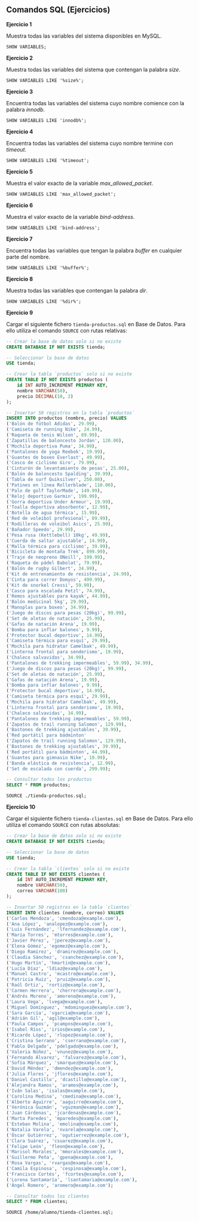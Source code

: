 ## Comandos SQL (Ejercicios)

__Ejercicio 1__

Muestra todas las variables del sistema disponibles en MySQL.

`SHOW VARIABLES;`

__Ejercicio 2__

Muestra todas las variables del sistema que contengan la palabra _size_.

`SHOW VARIABLES LIKE '%size%';`

__Ejercicio 3__

Encuentra todas las variables del sistema cuyo nombre comience con la palabra _innodb_.

`SHOW VARIABLES LIKE 'innodb%';`

__Ejercicio 4__

Encuentra todas las variables del sistema cuyo nombre termine con _timeout_.

`SHOW VARIABLES LIKE '%timeout';`

__Ejercicio 5__

Muestra el valor exacto de la variable _max_allowed_packet_.

`SHOW VARIABLES LIKE 'max_allowed_packet';`

__Ejercicio 6__

Muestra el valor exacto de la variable _bind-address_.

`SHOW VARIABLES LIKE 'bind-address';`

__Ejercicio 7__

Encuentra todas las variables que tengan la palabra _buffer_ en cualquier parte del nombre.

`SHOW VARIABLES LIKE '%buffer%';`

__Ejercicio 8__

Muestra todas las variables que contengan la palabra _dir_.

`SHOW VARIABLES LIKE '%dir%';`

__Ejercicio 9__

Cargar el siguiente fichero `tienda-productos.sql` en Base de Datos. Para ello utiliza el comando `SOURCE` con rutas relativas:

```sql
-- Crear la base de datos solo si no existe
CREATE DATABASE IF NOT EXISTS tienda;

-- Seleccionar la base de datos
USE tienda;

-- Crear la tabla `productos` solo si no existe
CREATE TABLE IF NOT EXISTS productos (
    id INT AUTO_INCREMENT PRIMARY KEY,
    nombre VARCHAR(50),
    precio DECIMAL(10, 2)
);

-- Insertar 50 registros en la tabla `productos`
INSERT INTO productos (nombre, precio) VALUES
('Balón de fútbol Adidas', 29.99),
('Camiseta de running Nike', 24.99),
('Raqueta de tenis Wilson', 89.99),
('Zapatillas de baloncesto Jordan', 120.00),
('Mochila deportiva Puma', 34.99),
('Pantalones de yoga Reebok', 19.99),
('Guantes de boxeo Everlast', 49.99),
('Casco de ciclismo Giro', 79.99),
('Cinturón de levantamiento de pesas', 25.00),
('Balón de baloncesto Spalding', 39.99),
('Tabla de surf Quiksilver', 250.00),
('Patines en línea Rollerblade', 110.00),
('Palo de golf TaylorMade', 149.99),
('Reloj deportivo Garmin', 199.99),
('Gorra deportiva Under Armour', 19.99),
('Toalla deportiva absorbente', 12.99),
('Botella de agua térmica', 15.99),
('Red de voleibol profesional', 89.99),
('Rodilleras de voleibol Asics', 25.99),
('Bañador Speedo', 29.99),
('Pesa rusa (Kettlebell) 10kg', 49.99),
('Cuerda de saltar ajustable', 14.99),
('Malla térmica para ciclismo', 39.99),
('Bicicleta de montaña Trek', 899.99),
('Traje de neopreno ONeill', 199.99),
('Raqueta de pádel Babolat', 79.99),
('Balón de rugby Gilbert', 34.99),
('Kit de entrenamiento de resistencia', 24.99),
('Cinta para correr Domyos', 499.99),
('Kit de snorkel Cressi', 59.99),
('Casco para escalada Petzl', 74.99),
('Remos ajustables para kayak', 44.99),
('Balón medicinal 5kg', 29.99),
('Manoplas para boxeo', 34.99),
('Juego de discos para pesas (20kg)', 99.99),
('Set de aletas de natación', 25.99),
('Gafas de natación Arena', 19.99),
('Bomba para inflar balones', 9.99),
('Protector bucal deportivo', 14.99),
('Camiseta térmica para esquí', 29.99),
('Mochila para hidratar Camelbak', 49.99),
('Linterna frontal para senderismo', 19.99),
('Chaleco salvavidas', 34.99),
('Pantalones de trekking impermeables', 59.99), 34.99),
('Juego de discos para pesas (20kg)', 99.99),
('Set de aletas de natación', 25.99),
('Gafas de natación Arena', 19.99),
('Bomba para inflar balones', 9.99),
('Protector bucal deportivo', 14.99),
('Camiseta térmica para esquí', 29.99),
('Mochila para hidratar Camelbak', 49.99),
('Linterna frontal para senderismo', 19.99),
('Chaleco salvavidas', 34.99),
('Pantalones de trekking impermeables', 59.99),
('Zapatos de trail running Salomon', 129.99),
('Bastones de trekking ajustables', 39.99),
('Red portátil para bádminton'
('Zapatos de trail running Salomon', 129.99),
('Bastones de trekking ajustables', 39.99),
('Red portátil para bádminton', 44.99),
('Guantes para gimnasio Nike', 19.99),
('Banda elástica de resistencia', 12.99),
('Set de escalada con cuerda', 299.99);

-- Consultar todos los productos
SELECT * FROM productos;
```

`SOURCE ./tienda-productos.sql;`

__Ejercicio 10__

Cargar el siguiente fichero `tienda-clientes.sql` en Base de Datos. Para ello utiliza el comando `SOURCE` con rutas absolutas:

```sql
-- Crear la base de datos solo si no existe
CREATE DATABASE IF NOT EXISTS tienda;

-- Seleccionar la base de datos
USE tienda;

-- Crear la tabla `clientes` solo si no existe
CREATE TABLE IF NOT EXISTS clientes (
    id INT AUTO_INCREMENT PRIMARY KEY,
    nombre VARCHAR(50),
    correo VARCHAR(100)
);

-- Insertar 50 registros en la tabla `clientes`
INSERT INTO clientes (nombre, correo) VALUES
('Carlos Mendoza', 'cmendoza@example.com'),
('Ana López', 'analopez@example.com'),
('Luis Fernández', 'lfernandez@example.com'),
('María Torres', 'mtorres@example.com'),
('Javier Pérez', 'jperez@example.com'),
('Elena Gómez', 'egomez@example.com'),
('Diego Ramírez', 'dramirez@example.com'),
('Claudia Sánchez', 'csanchez@example.com'),
('Hugo Martín', 'hmartin@example.com'),
('Lucía Díaz', 'ldiaz@example.com'),
('Manuel Castro', 'mcastro@example.com'),
('Patricia Ruiz', 'pruiz@example.com'),
('Raúl Ortiz', 'rortiz@example.com'),
('Carmen Herrera', 'cherrera@example.com'),
('Andrés Moreno', 'amoreno@example.com'),
('Laura Vega', 'lvega@example.com'),
('Miguel Domínguez', 'mdominguez@example.com'),
('Sara García', 'sgarcia@example.com'),
('Adrián Gil', 'agil@example.com'),
('Paula Campos', 'pcampos@example.com'),
('Isabel Ríos', 'irios@example.com'),
('Ricardo López', 'rlopez@example.com'),
('Cristina Serrano', 'cserrano@example.com'),
('Pablo Delgado', 'pdelgado@example.com'),
('Valeria Núñez', 'vnunez@example.com'),
('Fernando Álvarez', 'falvarez@example.com'),
('Sofía Márquez', 'smarquez@example.com'),
('David Méndez', 'dmendez@example.com'),
('Julia Flores', 'jflores@example.com'),
('Daniel Castillo', 'dcastillo@example.com'),
('Alejandra Ramos', 'aramos@example.com'),
('Iván Salas', 'isalas@example.com'),
('Carolina Medina', 'cmedina@example.com'),
('Alberto Aguirre', 'aaguirre@example.com'),
('Verónica Guzmán', 'vguzman@example.com'),
('Juan Cárdenas', 'jcardenas@example.com'),
('Marta Paredes', 'mparedes@example.com'),
('Esteban Molina', 'emolina@example.com'),
('Natalia Varela', 'nvarela@example.com'),
('Óscar Gutiérrez', 'ogutierrez@example.com'),
('Clara Suárez', 'csuarez@example.com'),
('Felipe León', 'fleon@example.com'),
('Marisol Morales', 'mmorales@example.com'),
('Guillermo Peña', 'gpena@example.com'),
('Rosa Vargas', 'rvargas@example.com'),
('Camila Espinosa', 'cespinosa@example.com'),
('Francisco Cortés', 'fcortes@example.com'),
('Lorena Santamaría', 'lsantamaria@example.com'),
('Ángel Romero', 'aromero@example.com');

-- Consultar todos los clientes
SELECT * FROM clientes;
```

`SOURCE /home/alumno/tienda-clientes.sql;`
